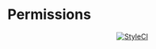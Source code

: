 # Permissions

<p align="center">
    <a href="https://styleci.io/repos/81237321"><img src="https://styleci.io/repos/81237321/shield?branch=master" alt="StyleCI"></a>
</p>
